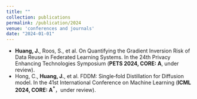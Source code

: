 ```yaml
---
title: ""
collection: publications
permalink: /publication/2024
venue: 'conferences and journals'
date: "2024-01-01"
---
```


- **Huang, J.**, Roos, S., et al. On Quantifying the Gradient Inversion Risk of Data Reuse in Federated Learning Systems. In the 24th Privacy Enhancing Technologies Symposium (**PETS 2024, CORE: A**, under review).
- Hong, C., **Huang, J.**, et al. FDDM: Single‑fold Distillation for Diffusion model. In the 41st International Conference on Machine Learning (**ICML 2024, CORE: A<sup>*</sup>**，under review).
